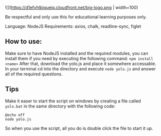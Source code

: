 ![](https://d1efvhlbiqueiq.cloudfront.net/big-logo.png | width=100)

Be respectful and only use this for educational learning purposes only.

Language: NodeJS
Requirements: axios, chalk, readline-sync, figlet

## How to use:

Make sure to have NodeJS installed and the required modules, you can install them if you need by executing the following command:
`npm install <name>`
After that, download the yolo.js and place it somewhere accessable. In your terminal cd into the directory and execute `node yolo.js` and answer all of the required questions.

## Tips

Make it easer to start the script on windows by creating a file called `yolo.bat` in the same directory with the following code:
```
@echo off
node yolo.js
```
So when you use the script, all you do is double click the file to start it up.
